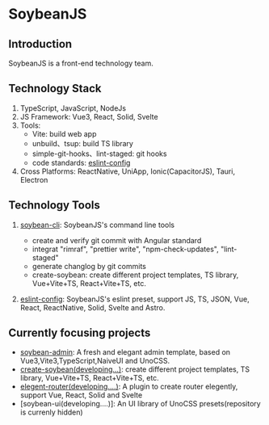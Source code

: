 # SoybeanJS

## Introduction

SoybeanJS is a front-end technology team.

## Technology Stack

1. TypeScript, JavaScript, NodeJs
2. JS Framework: Vue3, React, Solid, Svelte
3. Tools:
      - Vite: build web app
      - unbuild、tsup: build TS library
      - simple-git-hooks、lint-staged: git hooks
      - code standards: [eslint-config](https://github.com/soybeanjs/eslint-config)
4. Cross Platforms: ReactNative, UniApp, Ionic(CapacitorJS), Tauri, Electron

## Technology Tools

1. [soybean-cli](https://github.com/soybeanjs/cli): SoybeanJS's command line tools
   - create and verify git commit with Angular standard
   - integrat "rimraf", "prettier write", "npm-check-updates", "lint-staged"
   - generate changlog by git commits
   - create-soybean: create different project templates, TS library, Vue+Vite+TS, React+Vite+TS, etc.
  
2. [eslint-config](https://github.com/soybeanjs/eslint-config): SoybeanJS's eslint preset, support JS, TS, JSON, Vue, React, ReactNative, Solid, Svelte and Astro.

## Currently focusing projects

   - [soybean-admin](https://github.com/honghuangdc/soybean-admin): A fresh and elegant admin template, based on Vue3,Vite3,TypeScript,NaiveUI and UnoCSS.
   - [create-soybean(developing...)](https://github.com/soybeanjs/cli/tree/main/packages/create-soybean): create different project templates, TS library, Vue+Vite+TS, React+Vite+TS, etc.
   - [elegent-router(developing....)](https://github.com/soybeanjs/elegent-router): A plugin to create router elegently, support Vue, React, Solid and Svelte
   - [soybean-ui(developing....)]: An UI library of UnoCSS presets(repository is currenly hidden)
